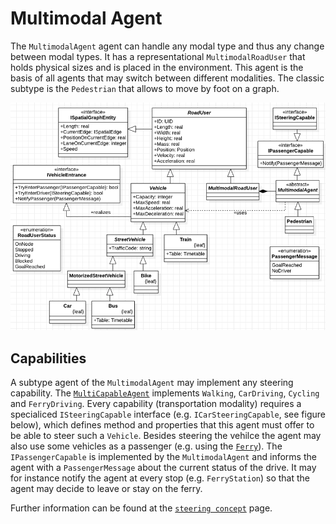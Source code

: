 # Multimodal Agent

The ``MultimodalAgent`` agent can handle any modal type and thus any change between modal types. It has a representational ``MultimodalRoadUser`` that holds physical sizes and is placed in the environment.
This agent is the basis of all agents that may switch between different modalities. 
The classic subtype is the ``Pedestrian`` that allows to move by foot on a graph.

![uml_domain_model](uml_domain_model.png)

## Capabilities

A subtype agent of the ``MultimodalAgent`` may implement any steering capability. The [``MultiCapableAgent``](multi_capable_agent.md) implements ``Walking``, ``CarDriving``, ``Cycling`` and ``FerryDriving``. Every capability (transportation modality) requires a specialiced ``ISteeringCapable`` interface (e.g. ``ICarSteeringCapable``, see figure below), which defines method and properties that this agent must offer to be able to steer such a ``Vehicle``.
Besides steering the vehilce the agent may also use some vehicles as a passenger (e.g. using the [``Ferry``](../entities/ferry.md)). The ``IPassengerCapable`` is implemented by the ``MultimodalAgent`` and informs the agent with a ``PassengerMessage`` about the current status of the drive. It may for instance notify the agent at every stop (e.g. ``FerryStation``) so that the agent may decide to leave or stay on the ferry.

Further information can be found at the [``steering concept``](../steering.md) page.
